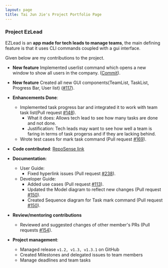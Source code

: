 ```yaml
---
layout: page
title: Tai Jun Jie's Project Portfolio Page
---
```


### Project EzLead

EZLead is an **app made for tech leads to manage teams**, the main defining feature is that it uses CLI commands coupled with a gui interface.

Given below are my contributions to the project.

* **New feature** Implemented userlist command which opens a new window to show all users in the company. ([Commit](https://github.com/AY2223S1-CS2103T-W09-3/tp/commit/a8959c6b74bebe8c3b1192f7b3125472921a71f1)).

* **New feature** Created all new GUI components(TeamList, TaskList, Progress Bar, User list) ([\#117](https://github.com/AY2223S1-CS2103T-W09-3/tp/pull/117)).
* **Enhancements Done**:
  * Implemented task progress bar and integrated it to work with team task list(Pull request [\#148](https://github.com/AY2223S1-CS2103T-W09-3/tp/pull/148)).
      * What it does: Allows tech lead to see how many tasks are done and not done.
      * Justification: Tech leads may want to see how well a team is faring in terms of task progerss and if they are lacking behind.
  * Wrote test cases for mark task command (Pull request [\#169](https://github.com/AY2223S1-CS2103T-W09-3/tp/issues/169)).



* **Code contributed**: [RepoSense link](https://nus-cs2103-ay2223s1.github.io/tp-dashboard/?search=w09&sort=groupTitle&sortWithin=title&timeframe=commit&mergegroup=&groupSelect=groupByRepos&breakdown=true&checkedFileTypes=docs~functional-code~test-code~other&since=2022-09-16&tabOpen=true&tabType=authorship&tabAuthor=TJun-Jie&tabRepo=AY2223S1-CS2103T-W09-3%2Ftp%5Bmaster%5D&authorshipIsMergeGroup=false&authorshipFileTypes=docs~functional-code~test-code~other&authorshipIsBinaryFileTypeChecked=false&authorshipIsIgnoredFilesChecked=false)

* **Documentation**:
    * User Guide:
        * Fixed hyperlink issues (Pull request [\#238](https://github.com/AY2223S1-CS2103T-W09-3/tp/pull/238)).
    * Developer Guide:
        * Added use cases (Pull request [\#113](https://github.com/AY2223S1-CS2103T-W09-3/tp/pull/113/commits)).
        * Updated the Model diagram to reflect new changes (Pull request [\#150](https://github.com/AY2223S1-CS2103T-W09-3/tp/pull/150)).
        * Created Sequence diagram for Task mark command (Pull request [\#150](https://github.com/AY2223S1-CS2103T-W09-3/tp/pull/150)).

* **Review/mentoring contributions**
    * Reviewed and suggested changes of other member's PRs (Pull requests [\#154](https://github.com/AY2223S1-CS2103T-W09-3/tp/pull/154)).

* **Project management**:
    * Managed release `v1.2, v1.3, v1.3.1` on GitHub
    * Created Milestones and delegated issues to team members
    * Manage deadlines and team tasks




